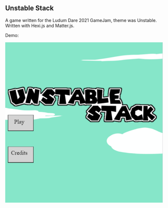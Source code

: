 ## Unstable Stack

A game written for the Ludum Dare 2021 GameJam, theme was Unstable. Written with Hexi.js and Matter.js.

Demo: 

![Image of unstable stack](res/images/thumbnail.png?raw=true)